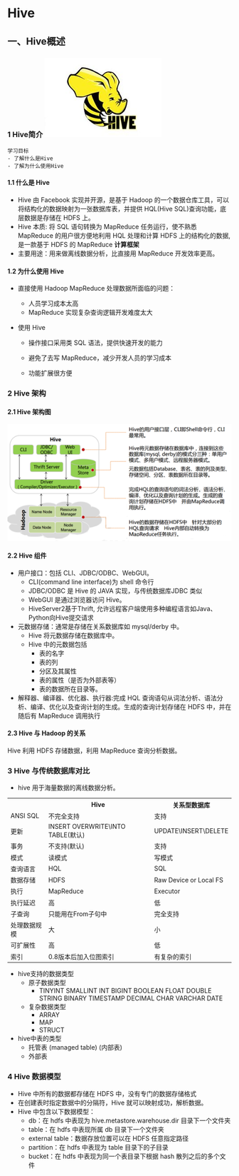 # Hive 

## 一、Hive概述

### 1 Hive简介 ![](img/hive.jpg)

```
学习目标
- 了解什么是Hive
- 了解为什么使用Hive
```

#### 1.1 什么是 Hive   

- Hive 由 Facebook 实现并开源，是基于 Hadoop 的一个数据仓库工具，可以将结构化的数据映射为一张数据库表，并提供 HQL(Hive SQL)查询功能，底层数据是存储在 HDFS 上。
- Hive 本质: 将 SQL 语句转换为 MapReduce 任务运行，使不熟悉 MapReduce 的用户很方便地利用 HQL 处理和计算 HDFS 上的结构化的数据,是一款基于 HDFS 的 MapReduce **计算框架**
- 主要用途：用来做离线数据分析，比直接用 MapReduce 开发效率更高。

#### 1.2 为什么使用 Hive

- 直接使用 Hadoop MapReduce 处理数据所面临的问题：
  - 人员学习成本太高
  - MapReduce 实现复杂查询逻辑开发难度太大

- 使用 Hive
  - 操作接口采用类 SQL 语法，提供快速开发的能力

  - 避免了去写 MapReduce，减少开发人员的学习成本
  - 功能扩展很方便

### 2 Hive 架构

#### 2.1 Hive 架构图

![](img/hive2.jpg)

#### 2.2 Hive 组件

- 用户接口：包括 CLI、JDBC/ODBC、WebGUI。
  - CLI(command line interface)为 shell 命令行
  - JDBC/ODBC 是 Hive 的 JAVA 实现，与传统数据库JDBC 类似
  - WebGUI 是通过浏览器访问 Hive。
  - HiveServer2基于Thrift, 允许远程客户端使用多种编程语言如Java、Python向Hive提交请求
- 元数据存储：通常是存储在关系数据库如 mysql/derby 中。
  - Hive 将元数据存储在数据库中。
  - Hive 中的元数据包括
    - 表的名字
    - 表的列
    - 分区及其属性
    - 表的属性（是否为外部表等）
    - 表的数据所在目录等。
- 解释器、编译器、优化器、执行器:完成 HQL 查询语句从词法分析、语法分析、编译、优化以及查询计划的生成。生成的查询计划存储在 HDFS 中，并在随后有 MapReduce 调用执行

#### 2.3 Hive 与 Hadoop 的关系

Hive 利用 HDFS 存储数据，利用 MapReduce 查询分析数据。

### 3 Hive 与传统数据库对比

- hive 用于海量数据的离线数据分析。

<table>
  <tr>
    <th></th>
    <th>Hive</th>
    <th>关系型数据库</th>
  </tr>
  <tr>
    <td> ANSI SQL </td>
    <td> 不完全支持 </td>
    <td> 支持 </td>
  </tr>
  <tr>
    <td> 更新 </td>
    <td> INSERT OVERWRITE\INTO TABLE(默认) </td>
    <td> UPDATE\INSERT\DELETE </td>
  </tr>
  <tr>
    <td> 事务 </td>
    <td> 不支持(默认) </td>
    <td> 支持 </td>
  </tr>
  <tr>
    <td> 模式 </td>
    <td> 读模式 </td>
    <td> 写模式 </td>
  </tr>
  <tr>
    <td> 查询语言 </td>
    <td> HQL  </td>
    <td> SQL</td>
  </tr>
  <tr>
    <td> 数据存储 </td>
    <td> HDFS </td>
    <td> Raw Device or Local FS </td>
  </tr>
  <tr>
    <td> 执行 </td>
    <td> MapReduce </td>
    <td> Executor</td>
  </tr>
  <tr>
    <td> 执行延迟 </td>
    <td> 高 </td>
    <td> 低 </td>
  </tr>
  <tr>
    <td> 子查询 </td>
    <td> 只能用在From子句中 </td>
    <td> 完全支持 </td>
  </tr>
  <tr>
    <td> 处理数据规模 </td>
    <td> 大 </td>
    <td> 小 </td>
  </tr>
  <tr>
    <td> 可扩展性 </td>
    <td> 高 </td>
    <td> 低 </td>
  </tr>
  <tr>
    <td> 索引 </td>
    <td> 0.8版本后加入位图索引 </td>
    <td> 有复杂的索引 </td>
  </tr>
</table>

- hive支持的数据类型
  - 原子数据类型  
    - TINYINT SMALLINT INT BIGINT BOOLEAN FLOAT DOUBLE STRING BINARY TIMESTAMP DECIMAL CHAR VARCHAR DATE
  - 复杂数据类型
    - ARRAY
    - MAP
    - STRUCT
- hive中表的类型
  - 托管表 (managed table) (内部表)
  - 外部表

### 4 Hive 数据模型

- Hive 中所有的数据都存储在 HDFS 中，没有专门的数据存储格式
- 在创建表时指定数据中的分隔符，Hive 就可以映射成功，解析数据。
- Hive 中包含以下数据模型：
  - db：在 hdfs 中表现为 hive.metastore.warehouse.dir 目录下一个文件夹
  - table：在 hdfs 中表现所属 db 目录下一个文件夹
  - external table：数据存放位置可以在 HDFS 任意指定路径
  - partition：在 hdfs 中表现为 table 目录下的子目录
  - bucket：在 hdfs 中表现为同一个表目录下根据 hash 散列之后的多个文件